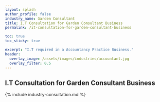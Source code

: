 ```yaml
---
layout: splash 
author_profile: false 
industry_name: Garden Consultant
title: I.T Consultation for Garden Consultant Business
permalink: /it-consultation-for-garden-consultant-business

toc: true
toc_sticky: true

excerpt: "I.T required in a Accountancy Practice Business."
header:
  overlay_image: /assets/images/industries/accountant.jpg
  overlay_filter: 0.5 
---
```


## I.T Consultation for Garden Consultant Business

{% include industry-consultation.md %}
